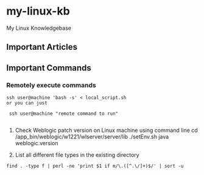 # my-linux-kb
My Linux Knowledgebase


## Important Articles

## Important Commands

### Remotely execute commands
```
ssh user@machine 'bash -s' < local_script.sh
or you can just

 ssh user@machine "remote command to run" 
 
 ```
1. Check Weblogic patch version on Linux machine using command line
cd /app_bin/weblogic/w1221/wlserver/server/lib
./setEnv.sh
java weblogic.version



2. List all different file types in the existing directory

```
find . -type f | perl -ne 'print $1 if m/\.([^.\/]+)$/' | sort -u
```
